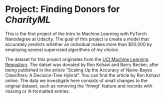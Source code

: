 # Project: Finding Donors for *CharityML*

This is the first project of the Intro to Machine Learning with PyTorch Nanodegree at Udacity.
The goal of this project is create a model that accurately predicts whether an individual makes more than $50,000 by employing several supervised algorithms of my choice.


The dataset for this project originates from the [UCI Machine Learning Repository](https://archive.ics.uci.edu/ml/datasets/Census+Income). The datset was donated by Ron Kohavi and Barry Becker, after being published in the article "Scaling Up the Accuracy of Naive-Bayes Classifiers: A Decision-Tree Hybrid". You can find the article by Ron Kohavi online. The data we investigate here consists of small changes to the original dataset, such as removing the 'fnlwgt' feature and records with missing or ill-formatted entries.
